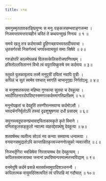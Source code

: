 ```yaml
---
title: ०१४

---
```

<div class="audioEmbed"  caption="सीतालक्ष्मी-वाचनम्" src="https://sanskritdocuments.org/sites/completenarayaneeyam/SoundFiles/014/014_01.mp3"></div>


समनुस्मृततावकाङ्घ्रियुग्मः स मनुः पङ्कजसम्भवाङ्गजन्मा ।  
निजमन्तरमन्तरायहीनं चरितं ते कथयन्सुखं निनाय ॥ १ ॥

<div class="audioEmbed"  caption="सीतालक्ष्मी-वाचनम्" src="https://sanskritdocuments.org/sites/completenarayaneeyam/SoundFiles/014/014_02.mp3"></div>


समये खलु तत्र कर्दमाख्यो द्रुहिणच्छायभवस्तदीयवाचा ।  
धृतसर्गरसो निसर्गरम्यं भगवंस्त्वामयुतं समाः सिषेवे ॥ २॥

<div class="audioEmbed"  caption="सीतालक्ष्मी-वाचनम्" src="https://sanskritdocuments.org/sites/completenarayaneeyam/SoundFiles/014/014_03.mp3"></div>


गरुडोपरि कालमेघकम्रं विलसत्केलिसरोजपाणिपद्मम् ।  
हसितोल्लसिताननं विभो त्वं वपुराविष्कुरुषे स्म कर्दमाय ॥ ३॥

<div class="audioEmbed"  caption="सीतालक्ष्मी-वाचनम्" src="https://sanskritdocuments.org/sites/completenarayaneeyam/SoundFiles/014/014_04.mp3"></div>


स्तुवते पुलकावृताय तस्मै मनुपुत्रीं दयितां नवापि पुत्रीः ।  
कपिलं च सुतं स्वमेव पश्चात् स्वगतिं चाप्यनुगृह्य निर्गतोऽभूः ॥ ४॥

<div class="audioEmbed"  caption="सीतालक्ष्मी-वाचनम्" src="https://sanskritdocuments.org/sites/completenarayaneeyam/SoundFiles/014/014_05.mp3"></div>


स मनुश्शतरूपया महिष्या गुणवत्या सुतया च देवहूत्या ।  
भवदीरितनारदोपदिष्टस्समगात्कर्दममागतिप्रतीक्षम् ॥ ५॥

<div class="audioEmbed"  caption="सीतालक्ष्मी-वाचनम्" src="https://sanskritdocuments.org/sites/completenarayaneeyam/SoundFiles/014/014_06.mp3"></div>


मनुनोपहृतां च देवहूतिं तरुणीरत्नमवाप्य कर्दमोऽसौ ।  
भवदर्चननिर्वृतोऽपि तस्यां दृढशुश्रूषणया दधौ प्रसादम् ॥ ६॥

<div class="audioEmbed"  caption="सीतालक्ष्मी-वाचनम्" src="https://sanskritdocuments.org/sites/completenarayaneeyam/SoundFiles/014/014_07.mp3"></div>


सपुनस्त्वदुपासनप्रभावाद्दयिताकामकृते कृते विमाने ।  
वनिताकुलसङ्कुलो नवात्मा व्यहरद्देवपथेषु देवहूत्या ॥ ७॥

<div class="audioEmbed"  caption="सीतालक्ष्मी-वाचनम्" src="https://sanskritdocuments.org/sites/completenarayaneeyam/SoundFiles/014/014_08.mp3"></div>


शतवर्षमथ व्यतीत्य सोऽयं नव कन्याः समवाप्य धन्यरूपाः ।  
वनयानसमुद्यतोऽपि कान्ताहितकृत्त्वज्जननोत्सुको न्यवात्सीत् ॥ ८॥

<div class="audioEmbed"  caption="सीतालक्ष्मी-वाचनम्" src="https://sanskritdocuments.org/sites/completenarayaneeyam/SoundFiles/014/014_09.mp3"></div>


निजभर्तृगिरा भवन्निषेवा निरतायामथ देव देवहूत्याम् ।  
कपिलस्त्वमजायथा जनानां प्रथयिष्यन्परमात्मतत्त्वविद्याम् ॥ ९॥

<div class="audioEmbed"  caption="सीतालक्ष्मी-वाचनम्" src="https://sanskritdocuments.org/sites/completenarayaneeyam/SoundFiles/014/014_10.mp3"></div>


वनमेयुषि कर्दमे प्रसन्ने मतसर्वस्वमुपादिशञ्जनन्यै ।  
कपिलात्मक वायुमदिरेशत्वरितं त्वं परिपाहि मां गदौघात् ॥ १०॥